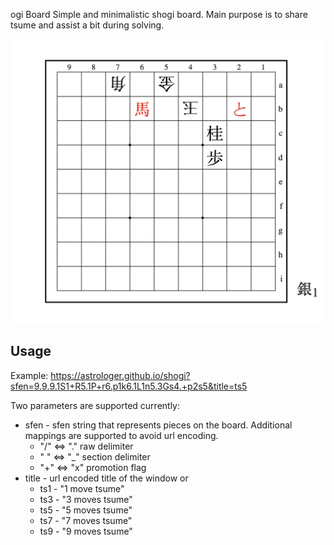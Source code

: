 ogi Board
Simple and minimalistic shogi board. Main purpose is to share tsume and assist a bit during solving.

![Screenshot](images/screenshot.png)
## Usage
Example: https://astrologer.github.io/shogi?sfen=9.9.9.1S1+R5.1P+r6.p1k6.1L1n5.3Gs4.+p2s5&title=ts5

Two parameters are supported currently:
 - sfen - sfen string that represents pieces on the board. Additional mappings are supported to avoid url encoding.
    - "/" <=> "." raw delimiter
    - " " <=> "_" section delimiter
    - "+" <=> "x" promotion flag
 - title - url encoded title of the window or
    - ts1 - "1 move tsume"
    - ts3 - "3 moves tsume"
    - ts5 - "5 moves tsume"
    - ts7 - "7 moves tsume"
    - ts9 - "9 moves tsume"
